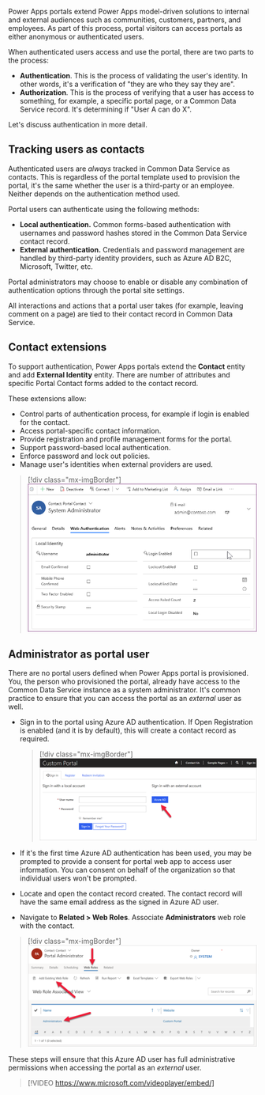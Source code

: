 Power Apps portals extend Power Apps model-driven solutions to internal and external audiences such as communities, customers, partners, and employees. As part of this process, portal visitors can access portals as either anonymous or authenticated users.

When authenticated users access and use the portal, there are two parts to the process:

* **Authentication**. This is the process of validating the user's identity. In other words, it's a verification of "they are who they say they are".
* **Authorization**. This is the process of verifying that a user has access to something, for example, a specific portal page, or a Common Data Service record. It's determining if "User A can do X".

Let's discuss authentication in more detail.

## Tracking users as contacts

Authenticated users are *always* tracked in Common Data Service as contacts. This is regardless of the portal template used to provision the portal, it's the same whether the user is a third-party or an employee. Neither depends on the authentication method used.

Portal users can authenticate using the following methods:

* **Local authentication.** Common forms-based authentication with usernames and password hashes stored in the Common Data Service contact record.
* **External authentication.** Credentials and password management are handled by third-party identity providers, such as Azure AD B2C, Microsoft, Twitter, etc.

Portal administrators may choose to enable or disable any combination of authentication options through the portal site settings.

All interactions and actions that a portal user takes (for example, leaving comment on a page) are tied to their contact record in Common Data Service.

## Contact extensions

To support authentication, Power Apps portals extend the **Contact** entity and add **External Identity** entity. There are number of attributes and specific Portal Contact forms added to the contact record.

These extensions allow:

* Control parts of authentication process, for example if login is enabled for the contact.
* Access portal-specific contact information.
* Provide registration and profile management forms for the portal.
* Support password-based local authentication.
* Enforce password and lock out policies.
* Manage user's identities when external providers are used.

> [!div class="mx-imgBorder"]
> [![Contact web authentication form](../media/contact-web-authentication-form.png)](../media/contact-web-authentication-form.png#lightbox)

## Administrator as portal user

There are no portal users defined when Power Apps portal is provisioned. You, the person who provisioned the portal, already have access to the Common Data Service instance as a system administrator. It's common practice to ensure that you can access the portal as an *external* user as well.

* Sign in to the portal using Azure AD authentication. If Open Registration is enabled (and it is by default), this will create a contact record as required.

   > [!div class="mx-imgBorder"]
   > [![Sign in using Azure AD](../media/sign-azure-ad.png)](../media/sign-azure-ad.png#lightbox)

* If it's the first time Azure AD authentication has been used, you may be prompted to provide a consent for portal web app to access user information. You can consent on behalf of the organization so that individual users won't be prompted.

* Locate and open the contact record created. The contact record will have the same email address as the signed in Azure AD user.
* Navigate to **Related > Web Roles**. Associate **Administrators** web role with the contact.

> [!div class="mx-imgBorder"]
> [![Assign administrator web role](../media/assign-administrators-web-roles.png)](../media/assign-administrators-web-roles.png#lightbox)

These steps will ensure that this Azure AD user has full administrative permissions when accessing the portal as an *external* user.

> [!VIDEO https://www.microsoft.com/videoplayer/embed/]
